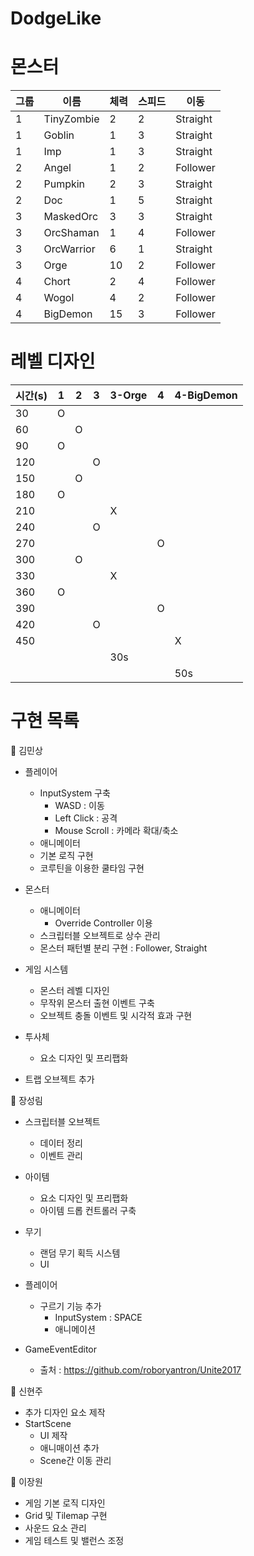 # DodgeLike
 
# 몬스터

그룹 | 이름|체력|스피드|이동|
--|--|--|--| -- |
1 | TinyZombie | 2 | 2 | Straight
1 | Goblin | 1 | 3 | Straight
1 | Imp | 1 | 3 | Straight
2 | Angel | 1 | 2 | Follower
2 | Pumpkin | 2 | 3 | Straight
2 | Doc | 1 | 5 | Straight
3 | MaskedOrc | 3 | 3 | Straight
3 | OrcShaman | 1 | 4 | Follower
3 | OrcWarrior | 6 | 1 | Straight
3 | Orge | 10 | 2 | Follower
4 | Chort | 2 | 4 | Follower
4 | Wogol | 4 | 2 | Follower
4 | BigDemon | 15 | 3 | Follower

# 레벨 디자인

시간(s) | 1 | 2 | 3 | 3-Orge | 4 | 4-BigDemon
--|--|--|--|--|--|--|
30| O |  |  |  |  |  |
60|  | O |  |  |  |  |
90| O |  |  |  |  |  |
120|  |  | O |  |  |  |
150|  | O |  |  |  |  |
180| O |  |  |  |  |  |
210|  |  |  | X |  |  |
240|  |  | O |  |  |  |
270|  |  |  |  | O |  |
300|  | O |  |  |  |  |
330|  |  |  | X |  |  |
360| O |  |  |  |  |  |
390|  |  |  |  | O |  |
420|  |  | O |  |  |  |
450|  |  |  |  |  | X |
 |  |  |  |  | 30s  |  |
 |  |  |  |  |  |  | 50s


# 구현 목록 

🔽 김민상
- 플레이어
    - InputSystem 구축
        - WASD : 이동
        - Left Click : 공격
        - Mouse Scroll : 카메라 확대/축소
    - 애니메이터
    - 기본 로직 구현
    - 코루틴을 이용한 쿨타임 구현

- 몬스터
    - 애니메이터
        - Override Controller 이용
    - 스크립터블 오브젝트로 상수 관리
    - 몬스터 패턴별 분리 구현 : Follower, Straight

- 게임 시스템
    - 몬스터 레벨 디자인
    - 무작위 몬스터 출현 이벤트 구축
    - 오브젝트 충돌 이벤트 및 시각적 효과 구현

- 투사체
    - 요소 디자인 및 프리팹화

- 트랩 오브젝트 추가


🔽 장성림
- 스크립터블 오브젝트
    - 데이터 정리
    - 이벤트 관리

- 아이템
    - 요소 디자인 및 프리팹화
    - 아이템 드롭 컨트롤러 구축

- 무기
    - 랜덤 무기 획득 시스템
    - UI

- 플레이어
    - 구르기 기능 추가
        - InputSystem : SPACE
        - 애니메이션

- GameEventEditor
    - 출처 : https://github.com/roboryantron/Unite2017


🔽 신현주
- 추가 디자인 요소 제작
- StartScene
    - UI 제작
    - 애니매이션 추가
    - Scene간 이동 관리


🔽 이장원
- 게임 기본 로직 디자인
- Grid 및 Tilemap 구현
- 사운드 요소 관리
- 게임 테스트 및 밸런스 조정